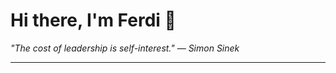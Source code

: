 <h1>Hi there, I'm Ferdi 👋</h1>

<p><em>
  "The cost of leadership is self-interest." — Simon Sinek
</em></p>

---
